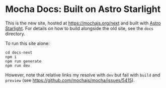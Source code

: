 # Mocha Docs: Built on Astro Starlight

This is the new site, hosted at https://mochajs.org/next and built with [Astro Starlight](https://starlight.astro.build). For details on how to build alongside the old site, see the `docs` directory.

To run this site alone:

```shell
cd docs-next
npm i
npm run generate
npm run dev
```

However, note that relative links my resolve with `dev` but fail with `build` and `preview` (see https://github.com/mochajs/mocha/issues/5415).
